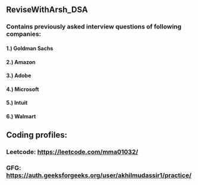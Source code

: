 ## ReviseWithArsh_DSA
### Contains previously asked interview questions of following companies:
#### 1.) Goldman Sachs
#### 2.) Amazon
#### 3.) Adobe
#### 4.) Microsoft
#### 5.) Intuit
#### 6.) Walmart

## Coding profiles:
### Leetcode: https://leetcode.com/mma01032/
### GFG: https://auth.geeksforgeeks.org/user/akhilmudassir1/practice/

